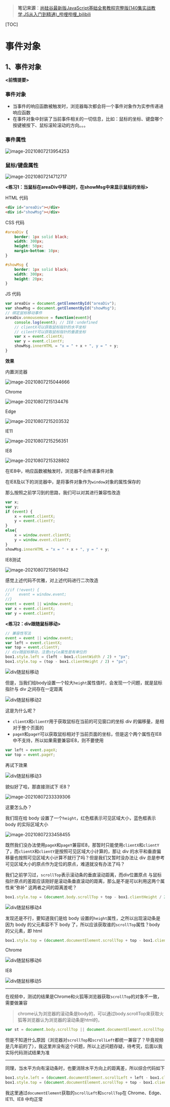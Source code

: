 > **笔记来源**：[尚硅谷最新版JavaScript基础全套教程完整版(140集实战教学,JS从入门到精通)_哔哩哔哩_bilibili](https://www.bilibili.com/video/BV1YW411T7GX)

[TOC]

# 事件对象

## 1、事件对象

**<前情提要>**

### 事件对象

- 当事件的响应函数被触发时，浏览器每次都会将一个事件对象作为实参传递进响应函数
- 在事件对象中封装了当前事件相关的一切信息，比如：鼠标的坐标、键盘哪个按键被按下、鼠标滚轮滚动的方向。。。

### 事件属性

![image-20210807213954253](https://i.loli.net/2021/08/07/S6DFxRmHP913Wpf.png)

### 鼠标/键盘属性

![image-20210807214712717](https://i.loli.net/2021/08/07/3dX4fLwNvPOQTqt.png)

**<练习1：当鼠标在areaDiv中移动时，在showMsg中来显示鼠标的坐标>**

HTML 代码

```html
<div id="areaDiv"></div>
<div id="showMsg"></div>
```

CSS 代码

```css
#areaDiv {
    border: 1px solid black;
    width: 300px;
    height: 50px;
    margin-bottom: 10px;
}

#showMsg {
    border: 1px solid black;
    width: 300px;
    height: 20px;
}
```

JS 代码

```javascript
var areaDiv = document.getElementById("areaDiv");
var showMsg = document.getElementById("showMsg");
// 绑定鼠标移动事件
areaDiv.onmousemove = function(event){
    console.log(event); // IE8：undefined
    // clientX可以获取鼠标指针的水平坐标
    // cilentY可以获取鼠标指针的垂直坐标
    var x = event.clientX;
    var y = event.clientY;
    showMsg.innerHTML = "x = " + x + ", y = " + y;
}
```

**效果**

内置浏览器

![image-20210807215044666](https://i.loli.net/2021/08/07/xajWs52P6ucgeJT.png)

Chrome

![image-20210807215134476](https://i.loli.net/2021/08/07/CTeUYOWwtb7nrud.png)

Edge

![image-20210807215203532](https://i.loli.net/2021/08/07/w1GrToFaup4YHqM.png)

IE11

![image-20210807215256351](https://i.loli.net/2021/08/07/y6OYWJ8px4GXstB.png)

IE8

![image-20210807215328802](https://i.loli.net/2021/08/07/KigLWZhxl8HmRGe.png)

在IE8中，响应函数被触发时，浏览器不会传递事件对象

在IE8及以下的浏览器中，是将事件对象作为`window`对象的属性保存的

那么按照之前学习到的思路，我们可以对其进行兼容性改造

```javascript
var x;
var y;
if (event) {
    x = event.clientX;
    y = event.clientY;
}
else{
    x = window.event.clientX;
    y = window.event.clientY;
}
showMsg.innerHTML = "x = " + x + ", y = " + y;
```

IE8测试

![image-20210807215801842](https://i.loli.net/2021/08/07/NR8kW6rnpIDGJ7t.png)

感觉上述代码不优雅，对上述代码进行二次改造

```javascript
//if (!event) {
//    event = window.event;
//}
event = event || window.event;
var x = event.clientX;
var y = event.clientY;
```

**<练习2：div跟随鼠标移动>**

```javascript
// 兼容性写法
event = event || window.event;
var left = event.clientX;
var top = event.clientY;
// div随鼠标移动，注意style属性是有单位的
box1.style.left = (left - box1.clientWidth / 2) + "px";
box1.style.top = (top - box1.clientHeight / 2) + "px";
```

![div随鼠标移动](https://i.loli.net/2021/08/07/IUmfarCg3ijND9W.gif)

但是，当我们给body设置一个较大`height`属性值时，会发现一个问题，就是鼠标指针与 div 之间存在一定距离

![div随鼠标移动2](https://i.loli.net/2021/08/07/a5GtzE2NSebVjOq.gif)

这是为什么呢？

- `clientX`和`clientY`用于获取鼠标在当前的可见窗口的坐标 div 的偏移量，是相对于整个页面的
- `pageX`和`pageY`可以获取鼠标相对于当前页面的坐标，但是这个两个属性在IE8中不支持，所以如果需要兼容IE8，则不要使用

```javascript
var left = event.pageX;
var top = event.pageY;
```

再试下效果

![div随鼠标移动3](https://i.loli.net/2021/08/07/hFubIlnwO5drqgS.gif)

貌似好了哈，那直接测试下 IE8？

![image-20210807233339306](https://i.loli.net/2021/08/07/jl4gdbSV8TDOzYW.png)

这要怎么办？

我们现在给 body 设置了一个`height`，红色框表示可见区域大小，蓝色框表示 body 的实际区域大小

![image-20210807233458455](https://i.loli.net/2021/08/07/cQRxbYMKBfoei2L.png)

既然我们没办法使用`pageX`和`pageY`兼容IE8，那暂时只能使用`clientX`和`clientY`了，而`clientX`和`clientY`是按照可见区域大小计算的，那让 div 的水平和垂直偏移量也按照可见区域大小计算不就行了吗？但是我们又暂时没办法让 div 总是参考可见区域大小的原点作为定位的原点，难道就没有办法了吗？

我们之前学习过，`scrollTop`表示滚动条的垂直滚动距离，而div位置原点 与鼠标指针原点的差距应该刚好是滚动条垂直滚动的距离，那么是不是可以利用这两个属性来“弥补” 这两者之间的距离差呢？

```javascript
box1.style.top = (document.body.scrollTop + top - box1.clientHeight / 2) + "px";
```

![div随鼠标移动4](https://i.loli.net/2021/08/07/XyiUOtdpuez3cws.gif)

发现还是不行，要知道我们是给 body 设置的`height`属性，之所以出现滚动条是因为 body 的父元素容不下 body 了，所以应该获取谁的`scrollTop`属性？body 的父元素，即 html

```javascript
box1.style.top = (document.documentElement.scrollTop + top - box1.clientHeight / 2) + "px";
```

Chrome

![div随鼠标移动6](https://i.loli.net/2021/08/08/LVJUElaz5RI6PG9.gif)

IE8

![div随鼠标移动5](https://i.loli.net/2021/08/08/SAzFPq8tjyUG7Oc.gif)

---

在视频中，测试的结果是Chrome和火狐等浏览器获取`scrollTop`的对象不一致，需要做兼容

> chrome认为浏览器的滚动条是body的，可以通过body.scrollTop来获取火狐等浏览器认为浏览器的滚动条是html的，

```javascript
var st = document.body.scrollTop || document.documentElement.scrollTop;
```

但是不知道什么原因（浏览器对`scrollTop`和`scrollLeft`都统一兼容了？毕竟视频是几年前的了），我这里并没有这个问题，所以上述问题存疑，待考究，后面以我实际代码测试结果为准

---

同理，当水平方向有滚动条时，也要消除水平方向上的距离差，所以综合代码如下

```javascript
box1.style.left = (document.documentElement.scrollLeft + left - box1.clientWidth / 2) + "px";
box1.style.top = (document.documentElement.scrollTop + top - box1.clientHeight / 2) + "px";
```

我这里通过`documentElement`获取的`scrollLeft`和`scrollTop`在 Chrome、Edge、IE11、IE8 中均正常

